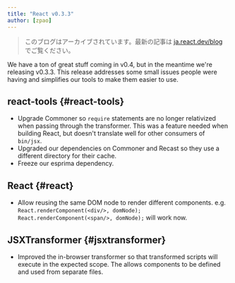 ```yaml
---
title: "React v0.3.3"
author: [zpao]
---
```


<div class="scary">

> このブログはアーカイブされています。最新の記事は [ja.react.dev/blog](https://ja.react.dev/blog) でご覧ください。

</div>

We have a ton of great stuff coming in v0.4, but in the meantime we're releasing v0.3.3. This release addresses some small issues people were having and simplifies our tools to make them easier to use.


## react-tools {#react-tools}

* Upgrade Commoner so `require` statements are no longer relativized when passing through the transformer. This was a feature needed when building React, but doesn't translate well for other consumers of `bin/jsx`.
* Upgraded our dependencies on Commoner and Recast so they use a different directory for their cache.
* Freeze our esprima dependency.


## React {#react}

* Allow reusing the same DOM node to render different components. e.g. `React.renderComponent(<div/>, domNode); React.renderComponent(<span/>, domNode);` will work now.


## JSXTransformer {#jsxtransformer}

* Improved the in-browser transformer so that transformed scripts will execute in the expected scope. The allows components to be defined and used from separate files.
